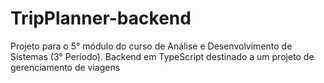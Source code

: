# TripPlanner-backend
Projeto para o 5° módulo do curso de Análise e Desenvolvimento de Sistemas (3° Período). Backend em TypeScript destinado a um projeto de gerenciamento de viagens
